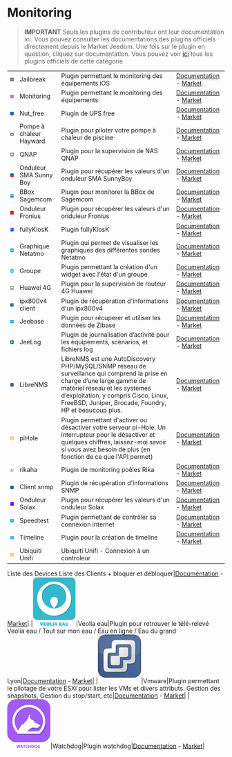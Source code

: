 
# Monitoring


>**IMPORTANT**
>Seuls les plugins de contributeur ont leur documentation ici. Vous pouvez consulter les documentations des plugins officiels directement depuis le Market Jeedom. Une fois sur le plugin en question, cliquez sur documentation.
>Vous pouvez voir [ici](https://market.jeedom.com/index.php?v=d&p=market&type=plugin&categorie=monitoring) tous les plugins officiels de cette catégorie


| | | | |
|--- | --- | --- | ---|
|<img src="Jailbreak/Jailbreak_icon.png" class="pluginLogo" width="100" />|Jailbreak|Plugin permettant le monitoring des équipements iOS|[Documentation](https://flobul.github.io/Jailbreak/fr_FR/) - [Market](https://market.jeedom.com/index.php?v=d&p=market_display&id=3928)|
|<img src="Monitoring/Monitoring_icon.png" class="pluginLogo" width="100" />|Monitoring|Plugin permettant le monitoring des équipements|[Documentation](https://surveillancestation.github.io/surveillancestation/monitoring/fr_FR/) - [Market](https://market.jeedom.com/index.php?v=d&p=market_display&id=282)|
|<img src="Nut_free/Nut_free_icon.png" class="pluginLogo" width="100" />|Nut_free|Plugin de UPS free|[Documentation](https://megastorage.github.io/Nut_Free) - [Market](https://market.jeedom.com/index.php?v=d&p=market_display&id=2855)|
|<img src="PaC_Hayward/PaC_Hayward_icon.png" class="pluginLogo" width="100" />|Pompe à chaleur Hayward|Plugin pour piloter votre pompe à chaleur de piscine|[Documentation](https://yostone.github.io/Pac_Hayward/) - [Market](https://market.jeedom.com/index.php?v=d&p=market_display&id=3615)|
|<img src="QNAP/QNAP_icon.png" class="pluginLogo" width="100" />|QNAP|Plugin pour la supervision de NAS QNAP|[Documentation](https://tux1c0.github.io/plugin-qnap/fr_FR/) - [Market](https://market.jeedom.com/index.php?v=d&p=market_display&id=3327)|
|<img src="SMA_SunnyBoy/SMA_SunnyBoy_icon.png" class="pluginLogo" width="100" />|Onduleur SMA Sunny Boy|Plugin pour récupérer les valeurs d'un onduleur SMA SunnyBoy|[Documentation](https://sattaz.github.io/Jeedom_SMA_Sunny_Boy/fr_FR/) - [Market](https://market.jeedom.com/index.php?v=d&p=market_display&id=3760)|
|<img src="bbox_sagemcom/bbox_sagemcom_icon.png" class="pluginLogo" width="100" />|BBox Sagemcom|Plugin pour monitorer la BBox de Sagemcom|[Documentation](https://alucard29.github.io/bbox_sagemcom/fr_FR/) - [Market](https://market.jeedom.com/index.php?v=d&p=market_display&id=1487)|
|<img src="fronius/fronius_icon.png" class="pluginLogo" width="100" />|Onduleur Fronius|Plugin pour récupérer les valeurs d'un onduleur Fronius|[Documentation](https://sattaz.github.io/Jeedom_Fronius/fr_FR/) - [Market](https://market.jeedom.com/index.php?v=d&p=market_display&id=3761)|
|<img src="fullyKiosK/fullyKiosK_icon.png" class="pluginLogo" width="100" />|fullyKiosK|Plugin fullyKiosK|[Documentation](https://sebsst.github.io/fullyKiosK/fr_FR/) - [Market](https://market.jeedom.com/index.php?v=d&p=market_display&id=3406)|
|<img src="graphs/graphs_icon.png" class="pluginLogo" width="100" />|Graphique Netatmo|Plugin qui permet de visualiser les graphiques des différentes sondes Netatmo|[Documentation](https://zyg0m4t1k.github.io/graphs/fr_FR/) - [Market](https://market.jeedom.com/index.php?v=d&p=market_display&id=2101)|
|<img src="groupe/groupe_icon.png" class="pluginLogo" width="100" />|Groupe|Plugin permettant la création d'un widget avec l'état d'un groupe|[Documentation](https://zyg0m4t1k.github.io/groupe/fr_FR/) - [Market](https://market.jeedom.com/index.php?v=d&p=market_display&id=2854)|
|<img src="huawei4g/huawei4g_icon.png" class="pluginLogo" width="100" />|Huawei 4G|Plugin pour la supervision de routeur 4G Huawei|[Documentation](https://tux1c0.github.io/plugin-huawei4g/fr_FR/) - [Market](https://market.jeedom.com/index.php?v=d&p=market_display&id=3891)|
|<img src="ipx800v4ln/ipx800v4ln_icon.png" class="pluginLogo" width="100" />|ipx800v4 client|Plugin de récupération d'informations d'un ipx800v4|[Documentation](https://linuxnico.github.io/pluginIPX800V4/fr_FR/) - [Market](https://market.jeedom.com/index.php?v=d&p=market_display&id=3715)|
|<img src="jeebase/jeebase_icon.png" class="pluginLogo" width="100" />|Jeebase|Plugin pour récuperer et utiliser les données de Zibase|[Documentation](https://zyg0m4t1k.github.io/jeebase/fr_FR/) - [Market](https://market.jeedom.com/index.php?v=d&p=market_display&id=367)|
|<img src="jeelog/jeelog_icon.png" class="pluginLogo" width="100" />|JeeLog|Plugin de journalisation d’activité pour les équipements, scénarios, et fichiers log|[Documentation](https://kiboost.github.io/jeedom_docs/plugins/jeelog/fr_FR/) - [Market](https://market.jeedom.com/index.php?v=d&p=market_display&id=3362)|
|<img src="libreNMS/libreNMS_icon.png" class="pluginLogo" width="100" />|LibreNMS|LibreNMS est une AutoDiscovery PHP/MySQL/SNMP réseau de surveillance qui comprend la prise en charge d’une large gamme de matériel réseau et les systèmes d’exploitation, y compris Cisco, Linux, FreeBSD, Juniper, Brocade, Foundry, HP et beaucoup plus.|[Documentation](https://mika-nt28.github.io/Documentations/libreNMS/fr_FR/) - [Market](https://market.jeedom.com/index.php?v=d&p=market_display&id=3446)|
|<img src="piHole/piHole_icon.png" class="pluginLogo" width="100" />|piHole|Plugin permettant d'activer ou désactiver votre serveur pi-Hole. Un interrupteur pour le désactiver et quelques chiffres, laissez-moi savoir si vous avez besoin de plus (en fonction de ce que l'API permet)|[Documentation](https://nebzhb.github.io/plugin-piHole/fr_FR/) - [Market](https://market.jeedom.com/index.php?v=d&p=market_display&id=3420)|
|<img src="rikaha/rikaha_icon.png" class="pluginLogo" width="100" />|rikaha|Plugin de monitoring poêles Rika|[Documentation](https://openhautomation.github.io/rikaha/fr_FR/) - [Market](https://market.jeedom.com/index.php?v=d&p=market_display&id=3432)|
|<img src="snmp_client/snmp_client_icon.png" class="pluginLogo" width="100" />|Client snmp|Plugin de récupération d'informations SNMP|[Documentation](https://linuxnico.github.io/pluginSNMP/fr_FR/) - [Market](https://market.jeedom.com/index.php?v=d&p=market_display&id=3705)|
|<img src="solax/solax_icon.png" class="pluginLogo" width="100" />|Onduleur Solax|Plugin pour récupérer les valeurs d'un onduleur Solax|[Documentation](https://sattaz.github.io/Jeedom_Solax/fr_FR/) - [Market](https://market.jeedom.com/index.php?v=d&p=market_display&id=3767)|
|<img src="speedtest/speedtest_icon.png" class="pluginLogo" width="100" />|Speedtest|Plugin permettant de contrôler sa connexion internet|[Documentation](https://zyg0m4t1k.github.io/speedtest/fr_FR/) - [Market](https://market.jeedom.com/index.php?v=d&p=market_display&id=2876)|
|<img src="timeline/timeline_icon.png" class="pluginLogo" width="100" />|Timeline|Plugin  pour la création de timeline|[Documentation](https://zyg0m4t1k.github.io/timeline/fr_FR/) - [Market](https://market.jeedom.com/index.php?v=d&p=market_display&id=2896)|
|<img src="unifi/unifi_icon.png" class="pluginLogo" width="100" />|Ubiquiti Unifi|Ubiquiti Unifi - Connexion à un controleur
Liste des Devices
Liste des Clients + bloquer et débloquer|[Documentation](https://nebzhb.github.io/jeedom_docs/plugins/unifi/fr_FR/) - [Market](https://market.jeedom.com/index.php?v=d&p=market_display&id=3433)|
|<img src="veolia_eau/veolia_eau_icon.png" class="pluginLogo" width="100" />|Veolia eau|Plugin pour retrouver le télé-relevé Veolia eau / Tout sur mon eau / Eau en ligne / Eau du grand Lyon|[Documentation](https://NextDom.github.io/plugin-veolia_eau/fr_FR) - [Market](https://market.jeedom.com/index.php?v=d&p=market_display&id=2568)|
|<img src="vmware/vmware_icon.png" class="pluginLogo" width="100" />|Vmware|Plugin permettant le pilotage de votre ESXi pour lister les VMs et divers attributs. Gestion des snapshots, Gestion du stop/start, etc|[Documentation](https://taggou91.github.io/jeedom_docs/plugins/vmware/fr_FR/) - [Market](https://market.jeedom.com/index.php?v=d&p=market_display&id=3816)|
|<img src="watchdog/watchdog_icon.png" class="pluginLogo" width="100" />|Watchdog|Plugin watchdog|[Documentation](http://sigalou-domotique.fr/plugin-jeedom-watchdog/68-watchdog-documentation) - [Market](https://market.jeedom.com/index.php?v=d&p=market_display&id=3716)|
